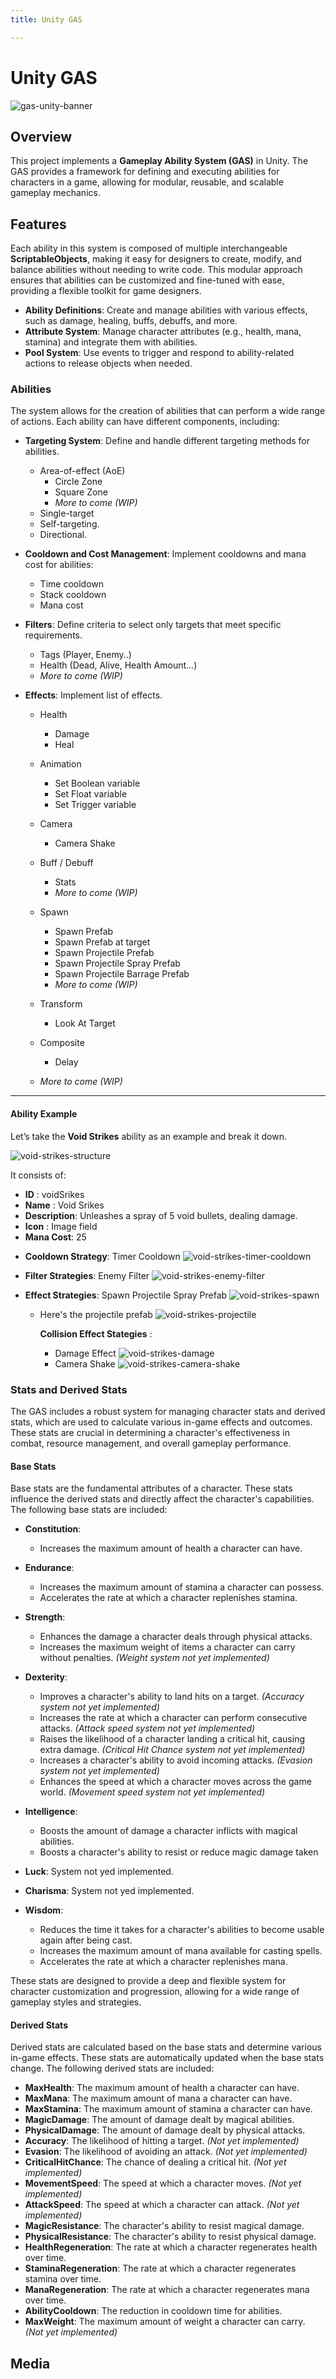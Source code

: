 ```yaml
---
title: Unity GAS

---
```


# Unity GAS

![gas-unity-banner](https://hackmd.io/_uploads/HkVBwZVjC.png)

## Overview
This project implements a **Gameplay Ability System (GAS)** in Unity. The GAS provides a framework for defining and executing abilities for characters in a game, allowing for modular, reusable, and scalable gameplay mechanics.

## Features

Each ability in this system is composed of multiple interchangeable **ScriptableObjects**, making it easy for designers to create, modify, and balance abilities without needing to write code. This modular approach ensures that abilities can be customized and fine-tuned with ease, providing a flexible toolkit for game designers.

- **Ability Definitions**: Create and manage abilities with various effects, such as damage, healing, buffs, debuffs, and more.
- **Attribute System**: Manage character attributes (e.g., health, mana, stamina) and integrate them with abilities.
- **Pool System**: Use events to trigger and respond to ability-related actions to release objects when needed.

### Abilities

The system allows for the creation of abilities that can perform a wide range of actions. Each ability can have different components, including:

* **Targeting System**: Define and handle different targeting methods for abilities.
    * Area-of-effect (AoE)
        * Circle Zone
        * Square Zone
        * *More to come (WIP)*
    * Single-target
    * Self-targeting.
    * Directional.

* **Cooldown and Cost Management**: Implement cooldowns and mana cost for abilities:
    * Time cooldown
    * Stack cooldown
    * Mana cost

* **Filters**: Define criteria to select only targets that meet specific requirements.
    * Tags (Player, Enemy..)
    * Health (Dead, Alive, Health Amount...)
    * *More to come (WIP)*

* **Effects**: Implement list of effects.
    * Health 
        * Damage
        * Heal
    * Animation
        * Set Boolean variable
        * Set Float variable
        * Set Trigger variable
    * Camera
        * Camera Shake
    * Buff / Debuff
        * Stats
        * *More to come (WIP)*
    * Spawn
        * Spawn Prefab
        * Spawn Prefab at target
        * Spawn Projectile Prefab
        * Spawn Projectile Spray Prefab
        * Spawn Projectile Barrage Prefab
        * *More to come (WIP)*
    * Transform
        * Look At Target
    * Composite
        * Delay

    * *More to come (WIP)*



---

#### Ability Example

Let’s take the **Void Strikes** ability as an example and break it down. 

![void-strikes-structure](https://hackmd.io/_uploads/HyAipW4iC.png)

It consists of:

- **ID** : voidSrikes
- **Name** : Void Srikes 
- **Description**: Unleashes a spray of 5 void bullets, dealing damage.
- **Icon** : Image field
- **Mana Cost**: 25
* **Cooldown Strategy**: Timer Cooldown
![void-strikes-timer-cooldown](https://hackmd.io/_uploads/Hy9GZfEiR.png)

- **Filter Strategies**: Enemy Filter
![void-strikes-enemy-filter](https://hackmd.io/_uploads/BkmtlzNiC.png)
- **Effect Strategies**: Spawn Projectile Spray Prefab
![void-strikes-spawn](https://hackmd.io/_uploads/H1pIEgSiC.png)

    - Here's the projectile prefab
    ![void-strikes-projectile](https://hackmd.io/_uploads/H1U5ElrsA.png)
    
       
        **Collision Effect Stategies** : 
         - Damage Effect 
        ![void-strikes-damage](https://hackmd.io/_uploads/rkR6EgBoA.png)
        - Camera Shake
        ![void-strikes-camera-shake](https://hackmd.io/_uploads/HJ0grxrjR.png)










### Stats and Derived Stats
The GAS includes a robust system for managing character stats and derived stats, which are used to calculate various in-game effects and outcomes. These stats are crucial in determining a character's effectiveness in combat, resource management, and overall gameplay performance.


#### Base Stats
Base stats are the fundamental attributes of a character. These stats influence the derived stats and directly affect the character's capabilities. The following base stats are included:

- **Constitution**: 
    - Increases the maximum amount of health a character can have.
- **Endurance**: 
    - Increases the maximum amount of stamina a character can possess.
    - Accelerates the rate at which a character replenishes stamina.
- **Strength**: 
    - Enhances the damage a character deals through physical attacks.
    - Increases the maximum weight of items a character can carry without penalties. *(Weight system not yet implemented)*

- **Dexterity**: 
    - Improves a character's ability to land hits on a target. *(Accuracy system not yet implemented)*
    - Increases the rate at which a character can perform consecutive attacks. *(Attack speed system not yet implemented)*
    - Raises the likelihood of a character landing a critical hit, causing extra damage. *(Critical Hit Chance system not yet implemented)*
    - Increases a character's ability to avoid incoming attacks. *(Evasion system not yet implemented)*
    - Enhances the speed at which a character moves across the game world. *(Movement speed system not yet implemented)*
- **Intelligence**: 
    - Boosts the amount of damage a character inflicts with magical abilities.
    - Boosts a character's ability to resist or reduce magic damage taken
- **Luck**: System not yed implemented.
- **Charisma**: System not yed implemented.
- **Wisdom**: 
    - Reduces the time it takes for a character's abilities to become usable again after being cast.
    - Increases the maximum amount of mana available for casting spells.
    - Accelerates the rate at which a character replenishes mana.


These stats are designed to provide a deep and flexible system for character customization and progression, allowing for a wide range of gameplay styles and strategies.

#### Derived Stats
Derived stats are calculated based on the base stats and determine various in-game effects. These stats are automatically updated when the base stats change. The following derived stats are included:

- **MaxHealth**: The maximum amount of health a character can have.
- **MaxMana**: The maximum amount of mana a character can have.
- **MaxStamina**: The maximum amount of stamina a character can have.
- **MagicDamage**: The amount of damage dealt by magical abilities.
- **PhysicalDamage**: The amount of damage dealt by physical attacks.
- **Accuracy**: The likelihood of hitting a target. *(Not yet implemented)*
- **Evasion**: The likelihood of avoiding an attack. *(Not yet implemented)*
- **CriticalHitChance**: The chance of dealing a critical hit. *(Not yet implemented)*
- **MovementSpeed**: The speed at which a character moves. *(Not yet implemented)*
- **AttackSpeed**: The speed at which a character can attack. *(Not yet implemented)*
- **MagicResistance**: The character's ability to resist magical damage.
- **PhysicalResistance**: The character's ability to resist physical damage.
- **HealthRegeneration**: The rate at which a character regenerates health over time.
- **StaminaRegeneration**: The rate at which a character regenerates stamina over time.
- **ManaRegeneration**: The rate at which a character regenerates mana over time.
- **AbilityCooldown**: The reduction in cooldown time for abilities.
- **MaxWeight**: The maximum amount of weight a character can carry. *(Not yet implemented)*


## Media

